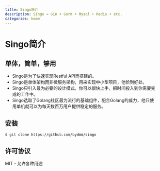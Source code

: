 ```yaml
---
title: Singo简介
description: Singo = Gin + Gorm + Mysql + Redis + etc.
categories: home
---
```


# Singo简介

## 单体，简单，够用

* Singo是为了快速实现Restful API而搭建的。
* Singo是单体架构而非微服务架构，用来实现中小型项目，他恰到好处。
* Singo只引入最为必要的设计模式，你可以很快上手，把时间投入到你需要完成的工作中。
* Singo选取了Golang社区最为流行的基础组件，配合Golang的威力，他只使用单机就可以为每天数百万用户提供稳定的服务。

## 安装

```shell
$ git clone https://github.com/bydmm/singo
```

## 许可协议

MIT - 允许各种用途
